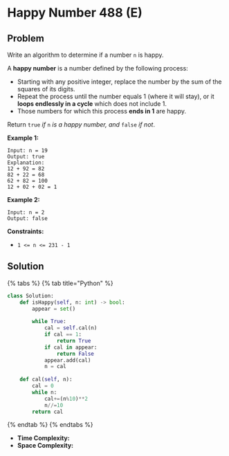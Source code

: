# Happy Number 488 (E)

## Problem

Write an algorithm to determine if a number `n` is happy.

A **happy number** is a number defined by the following process:

* Starting with any positive integer, replace the number by the sum of the squares of its digits.
* Repeat the process until the number equals 1 (where it will stay), or it **loops endlessly in a cycle** which does not include 1.
* Those numbers for which this process **ends in 1** are happy.

Return `true` _if_ `n` _is a happy number, and_ `false` _if not_.

**Example 1:**

```
Input: n = 19
Output: true
Explanation:
12 + 92 = 82
82 + 22 = 68
62 + 82 = 100
12 + 02 + 02 = 1
```

**Example 2:**

```
Input: n = 2
Output: false
```

**Constraints:**

* `1 <= n <= 231 - 1`

## Solution

{% tabs %}
{% tab title="Python" %}
```python
class Solution:
    def isHappy(self, n: int) -> bool:
        appear = set()
        
        while True:
            cal = self.cal(n)
            if cal == 1:
                return True
            if cal in appear:
                return False
            appear.add(cal)
            n = cal
    
    def cal(self, n):
        cal = 0
        while n:
            cal+=(n%10)**2
            n//=10
        return cal     
```
{% endtab %}
{% endtabs %}

* **Time Complexity:**&#x20;
* **Space Complexity:**
